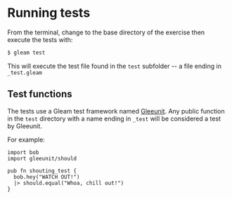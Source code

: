 # Running tests

From the terminal, change to the base directory of the exercise then execute the tests with:

```bash
$ gleam test
```

This will execute the test file found in the `test` subfolder -- a file ending in `_test.gleam`

## Test functions

The tests use a Gleam test framework named [Gleeunit](https://github.com/lpil/gleeunit).
Any public function in the `test` directory with a name ending in `_test` will be considered a test by Gleeunit.

For example:

```gleam
import bob
import gleeunit/should

pub fn shouting_test {
  bob.hey("WATCH OUT!")
  |> should.equal("Whoa, chill out!")
}
```
